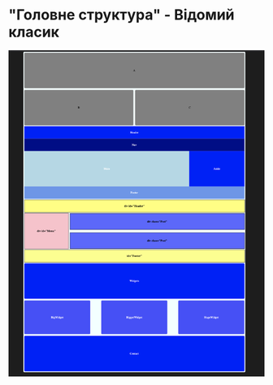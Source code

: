 # "Головне структура" - Відомий класик
![Elon](https://github.com/IFalcoNI/OktenWebHomework/blob/main/H4_HTML/Preview.png)

